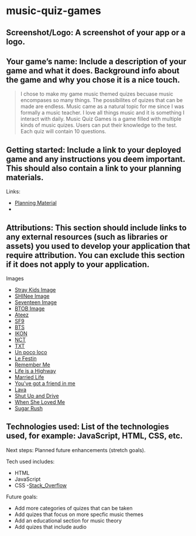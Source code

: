 # music-quiz-games

## **Screenshot/Logo**: A screenshot of your app or a logo.

## **Your game’s name**: Include a description of your game and what it does. Background info about the game and why you chose it is a nice touch.

> I chose to make my game music themed quizes becuase music encompases so many things. The possibilites of quizes that can be made are endless. Music came as a natural topic for me since I was formally a music teacher. I love all things music and it is something I interact with daily. Music Quiz Games is a game filled with multiple kinds of music quizes. Users can put their knowledge to the test. Each quiz will contain 10 questions.

## **Getting started**: Include a link to your deployed game and any instructions you deem important. This should also contain a link to your planning materials.

Links:
- [Planning Material](https://docs.google.com/document/d/11ReMov305tonV5zH8cCv0LEoBBh5YpxjILkXS5Cu-pU/edit?usp=sharing)
- 

## **Attributions**: This section should include links to any external resources (such as libraries or assets) you used to develop your application that require attribution. You can exclude this section if it does not apply to your application.
Images
- [Stray Kids Image]("https://thebiaslist.com/wp-content/uploads/2025/06/stray-kids-hollow.jpg")
- [SHINee Image](https://blogger.googleusercontent.com/img/b/R29vZ2xl/AVvXsEgE4nqeaO3VhdOVG0AuxHfRlS4ZS6GNsERz9xzy3USDqO_EJaJLGHAapp1PyZ9r6HhIHYUe_C5tx6N7ZH4jzEQ48pnfXykkDSTXBBNnUDCBIF840DdE8DUll05Xj4274o3YwbQ-mhdElMoH/s640/shinee.jpg)
- [Seventeen Image]("https://dailynexus.s3.us-west-1.amazonaws.com/dailynexus/wp-content/uploads/2022/09/22150717/kpop-draft-1.jpg",
)
- [BTOB Image](https://kpopreviewed.com/wp-content/uploads/2017/03/btobfeelem.jpg)
- [Ateez](https://images.squarespace-cdn.com/content/v1/56eb012f27d4bd29de975fae/1632602667384-6BGZ7CZ4CSHGH4KWBRX2/HIST_ATEEZ_Header.jpg?format=1500w)
- [SF9](https://i.scdn.co/image/ab67616d0000b273af097df559ed0fa3819705d5)
- [BTS](https://mediaproxy.tvtropes.org/width/1200/https://static.tvtropes.org/pmwiki/pub/images/bts.png)
- [IKON](https://i0.wp.com/ulzza.com/wp-content/uploads/2019/07/iKONs-First-Public-Appearance-As-A-6-Member-Group.jpg?w=700&ssl=1)
- [NCT](https://pm1.aminoapps.com/7048/67445bd683e0f134c2e5f3e48b947f86f5cc94e3r1-720-400v2_hq.jpg)
- [TXT](https://c.ndtvimg.com/2024-11/iq7ctal8_txt_625x300_18_November_24.jpg?downsize=773:435)
- [Un poco loco]("https://insidethemagic.net/wp-content/uploads/2017/11/Screen-Shot-2017-11-30-at-1.05.39-PM.jpg")
- [Le Festin]("https://i.ytimg.com/vi/mhcTZ9ahNEQ/maxresdefault.jpg")
- [Remember Me]("https://i.ytimg.com/vi/NiRIp_2524M/maxresdefault.jpg")
- [Life is a Highway](https://www.cornel1801.com/disney/Cars-Life-Is-a-Highway/life-s-like-a-road.jpg)
- [Married Life](https://static1.squarespace.com/static/55f84e6de4b052893a393717/55fe9052e4b00edfeab594f7/582b9a48cd0f6816126bc691/1714760348547/up_ellie_carl_mailbox.jpg?format=1500w)
- [You've got a friend in me](https://i.ytimg.com/vi/ZjbSKknc2rc/maxresdefault.jpg?sqp=-oaymwEmCIAKENAF8quKqQMa8AEB-AH-CYAC0AWKAgwIABABGHIgUyg_MA8=&rs=AOn4CLDK_Z6hai5kpzHD5piKqWiRwZLLzw)
- [Lava](https://images.squarespace-cdn.com/content/v1/60241cb68df65b530cd84d95/68f13f0b-2022-43a3-a230-c975900fd27b/lava1.jpg)
- [Shut Up and Drive](https://i.ytimg.com/vi/iFErzbXQUhE/maxresdefault.jpg )
- [When She Loved Me](https://i.ytimg.com/vi/J30zOA6YTsU/mqdefault.jpg)
- [Sugar Rush](https://miro.medium.com/v2/resize:fit:700/1*NWGvzdANSJrfpw741O4ZYw.jpeg)




## **Technologies used**: List of the technologies used, for example: JavaScript, HTML, CSS, etc.
Next steps: Planned future enhancements (stretch goals).

Tech used includes:
- HTML
- JavaScript
- CSS
-[Stack_Overflow](https://stackoverflow.com/questions/38003222/javascript-adding-images-to-objects-via-object-literal-notation)

Future goals:
- Add more categories of quizes that can be taken
- Add quizes that focus on more specfic music themes
- Add an educational section for music theory
- Add quizes that include audio